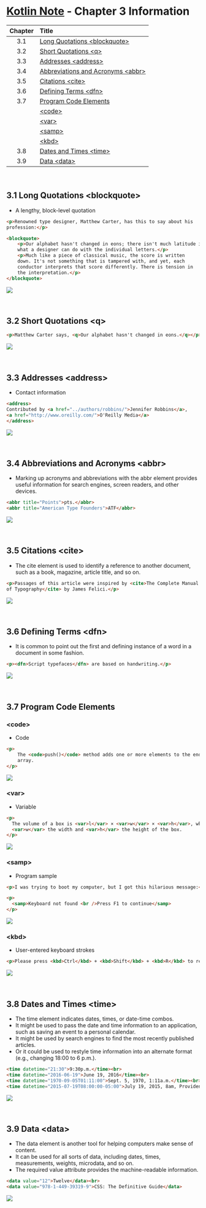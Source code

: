 # [Kotlin Note](../../README.md) - Chapter 3 Information
| Chapter | Title |
| :-: | :- |
| 3.1 | [Long Quotations \<blockquote>](#31-long-quotations-blockquote) |
| 3.2 | [Short Quotations \<q>](#32-short-quotations-q) |
| 3.3 | [Addresses \<address>](#33-addresses-address) |
| 3.4 | [Abbreviations and Acronyms \<abbr>](#34-abbreviations-and-acronyms-abbr) |
| 3.5 | [Citations \<cite>](#35-citations-cite) |
| 3.6 | [Defining Terms \<dfn>](#36-defining-terms-dfn) |
| 3.7 | [Program Code Elements](#37-program-code-elements) |
|  | [\<code>](#code) |
|  | [\<var>](#var) |
|  | [\<samp>](#samp) |
|  | [\<kbd>](#kbd) |
| 3.8 | [Dates and Times \<time>](#38-dates-and-times-time) |
| 3.9 | [Data \<data>](#39-data-data) |

<br>

## 3.1 Long Quotations \<blockquote>
- A lengthy, block-level quotation
```html
<p>Renowned type designer, Matthew Carter, has this to say about his
profession:</p>

<blockquote>
    <p>Our alphabet hasn't changed in eons; there isn't much latitude in
    what a designer can do with the individual letters.</p>
    <p>Much like a piece of classical music, the score is written
    down. It's not something that is tampered with, and yet, each
    conductor interprets that score differently. There is tension in
    the interpretation.</p>
</blockquote>
```
![](../../images/Part-I/image-3-1.PNG)

<br>

## 3.2 Short Quotations \<q>
```html
<p>Matthew Carter says, <q>Our alphabet hasn't changed in eons.</q></p>
```
![](../../images/Part-I/image-3-2.PNG)

<br>

## 3.3 Addresses \<address>
- Contact information
```html
<address>
Contributed by <a href="../authors/robbins/">Jennifer Robbins</a>,
<a href="http://www.oreilly.com/">O'Reilly Media</a>
</address>
```
![](../../images/Part-I/image-3-3.PNG)

<br>

## 3.4 Abbreviations and Acronyms \<abbr>
- Marking up acronyms and abbreviations with the abbr element provides useful information for search engines, screen readers, and other devices.
```html
<abbr title="Points">pts.</abbr>
<abbr title="American Type Founders">ATF</abbr>
```
![](../../images/Part-I/image-3-4.PNG)

<br>

## 3.5 Citations \<cite>
- The cite element is used to identify a reference to another document, such as a book, magazine, article title, and so on.
```html
<p>Passages of this article were inspired by <cite>The Complete Manual
of Typography</cite> by James Felici.</p>
```
![](../../images/Part-I/image-3-5.PNG)

<br>

## 3.6 Defining Terms \<dfn>
- It is common to point out the first and defining instance of a word in a document in some fashion.
```html
<p><dfn>Script typefaces</dfn> are based on handwriting.</p>
```
![](../../images/Part-I/image-3-6.PNG)

<br>

## 3.7 Program Code Elements
### \<code>
- Code
```html
<p>
    The <code>push()</code> method adds one or more elements to the end of an array and returns the new length of the
    array.
</p>
```
![](../../images/Part-I/image-3-7.PNG)

### \<var>
- Variable
```html
<p>
  The volume of a box is <var>l</var> × <var>w</var> × <var>h</var>, where <var>l</var> represents the length,
  <var>w</var> the width and <var>h</var> the height of the box.
</p>
```
![](../../images/Part-I/image-3-8.PNG)

### \<samp>
- Program sample
```html
<p>I was trying to boot my computer, but I got this hilarious message:</p>

<p>
  <samp>Keyboard not found <br />Press F1 to continue</samp>
</p>
```
![](../../images/Part-I/image-3-9.PNG)

### \<kbd>
- User-entered keyboard strokes
```html
<p>Please press <kbd>Ctrl</kbd> + <kbd>Shift</kbd> + <kbd>R</kbd> to re-render an MDN page.</p>
```
![](../../images/Part-I/image-3-10.PNG)

<br>

## 3.8 Dates and Times \<time>
- The time element indicates dates, times, or date-time combos.
- It might be used to pass the date and time information to an application, such as saving
an event to a personal calendar.
- It might be used by search engines to find the most recently published articles.
- Or it could be used to restyle time information into an alternate format (e.g., changing 18:00 to 6 p.m.).

```html
<time datetime="21:30">9:30p.m.</time><br>
<time datetime="2016-06-19">June 19, 2016</time><br>
<time datetime="1970-09-05T01:11:00">Sept. 5, 1970, 1:11a.m.</time><br>
<time datetime="2015-07-19T08:00:00-05:00">July 19, 2015, 8am, Providence RI</time><br>
```
![](../../images/Part-I/image-3-11.PNG)

<br>

## 3.9 Data \<data>
- The data element is another tool for helping computers make sense of content.
- It can be used for all sorts of data, including dates, times, measurements, weights, microdata, and so on.
- The required value attribute provides the machine-readable information.
```html
<data value="12">Twelve</data><br>
<data value="978-1-449-39319-9">CSS: The Definitive Guide</data>
```
![](../../images/Part-I/image-3-12.PNG)

<br>
